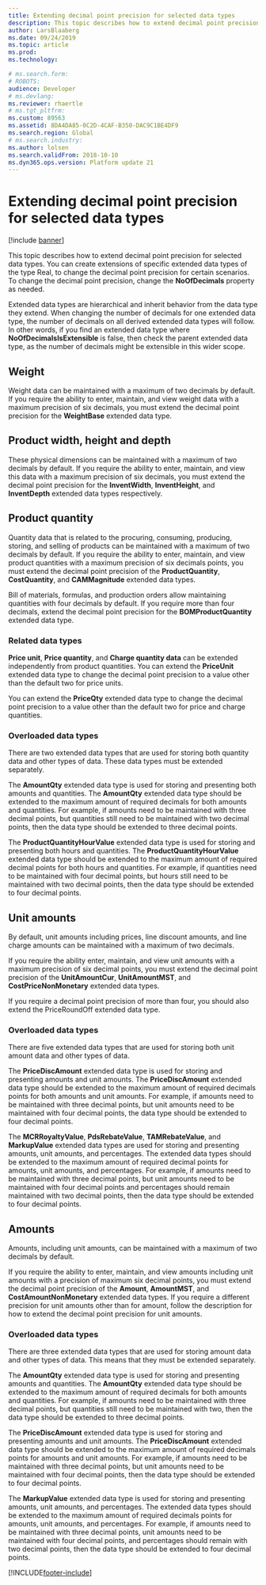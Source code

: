 ```yaml
---
title: Extending decimal point precision for selected data types
description: This topic describes how to extend decimal point precision for selected data types.
author: LarsBlaaberg
ms.date: 09/24/2019
ms.topic: article
ms.prod: 
ms.technology: 

# ms.search.form: 
# ROBOTS: 
audience: Developer
# ms.devlang: 
ms.reviewer: rhaertle
# ms.tgt_pltfrm: 
ms.custom: 89563
ms.assetid: 8DA4DA85-0C2D-4CAF-B350-DAC9C1BE4DF9
ms.search.region: Global
# ms.search.industry: 
ms.author: lolsen
ms.search.validFrom: 2018-10-10
ms.dyn365.ops.version: Platform update 21
---
```


# Extending decimal point precision for selected data types

[!include [banner](../includes/banner.md)]

This topic describes how to extend decimal point precision for selected data types. You can create extensions of specific extended data types of the type Real, to change the decimal point precision for certain scenarios. To change the decimal point precision, change the **NoOfDecimals** property as needed.

Extended data types are hierarchical and inherit behavior from the data type they extend. When changing the number of decimals for one extended data type, the number of decimals on all derived extended data types will follow. In other words, if you find an extended data type where **NoOfDecimalsIsExtensible** is false, then check the parent extended data type, as the number of decimals might be extensible in this wider scope.

## Weight
Weight data can be maintained with a maximum of two decimals by default. 
If you require the ability to enter, maintain, and view weight data with a maximum precision of six decimals, you must extend the decimal point precision for the **WeightBase** extended data type.

## Product width, height and depth
These physical dimensions can be maintained with a maximum of two decimals by default. 
If you require the ability to enter, maintain, and view this data with a maximum precision of six decimals, you must extend the decimal point precision for the **InventWidth**, **InventHeight**, and **InventDepth** extended data types respectively.

## Product quantity
Quantity data that is related to the procuring, consuming, producing, storing, and selling of products can be maintained with a maximum of two decimals by default.
If you require the ability to enter, maintain, and view product quantities with a maximum precision of six decimals points, you must extend the decimal point precision of the **ProductQuantity**, **CostQuantity**, and **CAMMagnitude** extended data types.

Bill of materials, formulas, and production orders allow maintaining quantities with four decimals by default. 
If you require more than four decimals, extend the decimal point precision for the **BOMProductQuantity** extended data type.

### Related data types
**Price unit**, **Price quantity**, and **Charge quantity data** can be extended independently from product quantities.
You can extend the **PriceUnit** extended data type to change the decimal point precision to a value other than the default two for price units.

You can extend the **PriceQty** extended data type to change the decimal point precision to a value other than the default two for price and charge quantities.

### Overloaded data types
There are two extended data types that are used for storing both quantity data and other types of data. These data types must be extended separately.

The **AmountQty** extended data type is used for storing and presenting both amounts and quantities. The **AmountQty** extended data type should be extended to the maximum amount of required decimals for both amounts and quantities. 
For example, if amounts need to be maintained with three decimal points, but quantities still need to be maintained with two decimal points, then the data type should be extended to three decimal points.

The **ProductQuantityHourValue** extended data type is used for storing and presenting both hours and quantities. The **ProductQuantityHourValue** extended data type should be extended to the maximum amount of required decimal points for both hours and quantities.
For example, if quantities need to be maintained with four decimal points, but hours still need to be maintained with two decimal points, then the data type should be extended to four decimal points.


## Unit amounts
By default, unit amounts including prices, line discount amounts, and line charge amounts can be maintained with a maximum of two decimals.

If you require the ability enter, maintain, and view unit amounts with a maximum precision of six decimal points, you must extend the decimal point precision of the **UnitAmountCur**, **UnitAmountMST**, and **CostPriceNonMonetary** extended data types.

If you require a decimal point precision of more than four, you should also extend the PriceRoundOff extended data type.

### Overloaded data types
There are five extended data types that are used for storing both unit amount data and other types of data.

The **PriceDiscAmount** extended data type is used for storing and presenting amounts and unit amounts. The **PriceDiscAmount** extended data type should be extended to the maximum amount of required decimals points for both amounts and unit amounts.
For example, if amounts need to be maintained with three decimal points, but unit amounts need to be maintained with four decimal points, the data type should be extended to four decimal points.

The **MCRRoyaltyValue**, **PdsRebateValue**, **TAMRebateValue**, and **MarkupValue** extended data types are used for storing and presenting amounts, unit amounts, and percentages.
The extended data types should be extended to the maximum amount of required decimal points for amounts, unit amounts, and percentages. For example, if amounts need to be maintained with three decimal points, but unit amounts need to be maintained with four decimal points and percentages should remain maintained with two decimal points, then the data type should be extended to four decimal points.

## Amounts
Amounts, including unit amounts, can be maintained with a maximum of two decimals by default.

If you require the ability to enter, maintain, and view amounts including unit amounts with a precision of maximum six decimal points, you must extend the decimal point precision of the **Amount**, **AmountMST**, and **CostAmountNonMonetary** extended data types.
If you require a different precision for unit amounts other than for amount, follow the description for how to extend the decimal point precision for unit amounts.

### Overloaded data types
There are three extended data types that are used for storing amount data and other types of data. This means that they must be extended separately.

The **AmountQty** extended data type is used for storing and presenting amounts and quantities. The **AmountQty** extended data type should be extended to the maximum amount of required decimals for both amounts and quantities. 
For example, if amounts need to be maintained with three decimal points, but quantities still need to be maintained with two, then the data type should be extended to three decimal points.

The **PriceDiscAmount** extended data type is used for storing and presenting amounts and unit amounts. The **PriceDiscAmount** extended data type should be extended to the maximum amount of required decimals points for amounts and unit amounts.
For example, if amounts need to be maintained with three decimal points, but unit amounts need to be maintained with four decimal points, then the data type should be extended to four decimal points.

The **MarkupValue** extended data type is used for storing and presenting amounts, unit amounts, and percentages.
The extended data types should be extended to the maximum amount of required decimals points for amounts, unit amounts, and percentages.
For example, if amounts need to be maintained with three decimal points, unit amounts need to be maintained with four decimal points, and percentages should remain with two decimal points, then the data type should be extended to four decimal points.


[!INCLUDE[footer-include](../../../includes/footer-banner.md)]